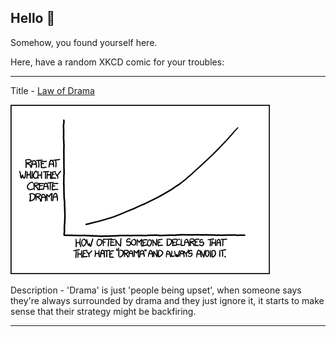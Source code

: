 ## Hello 👀

Somehow, you found yourself here.

Here, have a random XKCD comic for your troubles:

-----------------------------------

Title - [Law of Drama](https://xkcd.com/1124)

![Law of Drama](./random_comic.png)

Description - 'Drama' is just 'people being upset', when someone says they're always surrounded by drama and they just ignore it, it starts to make sense that their strategy might be backfiring.

-----------------------------------